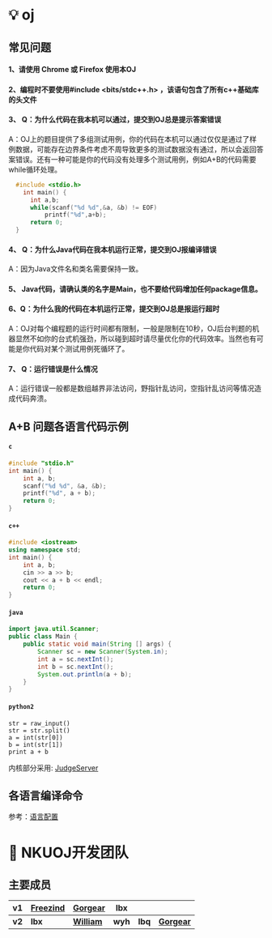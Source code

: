 # 💡 oj


## 常见问题
#### 1、请使用 Chrome 或 Firefox 使用本OJ

#### 2、编程时不要使用#include <bits/stdc++.h> ，该语句包含了所有c++基础库的头文件

#### 3、 Q：为什么代码在我本机可以通过，提交到OJ总是提示答案错误

A：OJ上的题目提供了多组测试用例，你的代码在本机可以通过仅仅是通过了样例数据，可能存在边界条件考虑不周导致更多的测试数据没有通过，所以会返回答案错误。还有一种可能是你的代码没有处理多个测试用例，例如A+B的代码需要while循环处理。

```c
  #include <stdio.h>
    int main() {
      int a,b;
      while(scanf("%d %d",&a, &b) != EOF)
          printf("%d",a+b);
      return 0;
  }
```

#### 4、 Q：为什么Java代码在我本机运行正常，提交到OJ报编译错误

A：因为Java文件名和类名需要保持一致。


#### 5、 Java代码，请确认类的名字是Main，也不要给代码增加任何package信息。

#### 6、Q：为什么我的代码在本机运行正常，提交到OJ总是报运行超时

A：OJ对每个编程题的运行时间都有限制，一般是限制在10秒，OJ后台判题的机器显然不如你的台式机强劲，所以碰到超时请尽量优化你的代码效率。当然也有可能是你代码对某个测试用例死循环了。

#### 7、 Q：运行错误是什么情况

A：运行错误一般都是数组越界非法访问，野指针乱访问，空指针乱访问等情况造成代码奔溃。


## A+B 问题各语言代码示例

#### `c`

```c
#include "stdio.h"
int main() {
    int a, b;
    scanf("%d %d", &a, &b);
    printf("%d", a + b);
    return 0;
}
```

#### `c++`

```c++
#include <iostream>
using namespace std;
int main() {
    int a, b;
    cin >> a >> b;
    cout << a + b << endl;
    return 0;
}
```

#### `java`

```java
import java.util.Scanner;
public class Main {
    public static void main(String [] args) {
        Scanner sc = new Scanner(System.in);
        int a = sc.nextInt();
        int b = sc.nextInt();
        System.out.println(a + b);
    }
}
```

#### `python2`

```python2
str = raw_input()
str = str.split()
a = int(str[0])
b = int(str[1])
print a + b
```


内核部分采用: [JudgeServer](https://github.com/QingdaoU/JudgeServer) 

## 各语言编译命令

参考：[语言配置](https://github.com/QingdaoU/JudgeServer/blob/master/client/Python/languages.py)

# 👾 NKUOJ开发团队

## 主要成员

| v1 |[Freezind](https://github.com/Freezind)| [Gorgear](https://github.com/cctv1005s) | lbx | | |
| --------- | --------- | --------- | --------- | --------- | --------- |
| **v2** | **lbx** | [**William**](https://github.com/William-YanHua) | **wyh** | **lbq** | [**Gorgear**](https://github.com/cctv1005s) |



